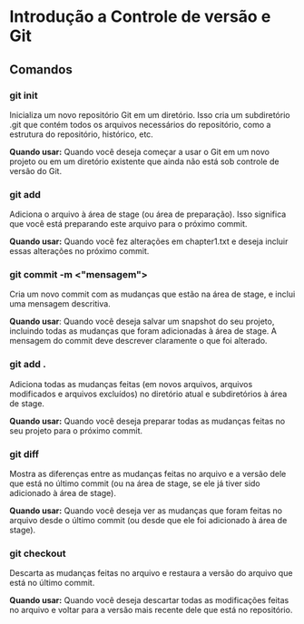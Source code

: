 # Introdução a Controle de versão e Git

## Comandos 

### git init
Inicializa um novo repositório Git em um diretório. Isso cria um subdiretório .git que contém todos os arquivos necessários do repositório, como a estrutura do repositório, histórico, etc.

**Quando usar:** Quando você deseja começar a usar o Git em um novo projeto ou em um diretório existente que ainda não está sob controle de versão do Git.

### git add <nome do arquivo>
Adiciona o arquivo à área de stage (ou área de preparação). Isso significa que você está preparando este arquivo para o próximo commit.

**Quando usar:** Quando você fez alterações em chapter1.txt e deseja incluir essas alterações no próximo commit.

### git commit -m <"mensagem">
Cria um novo commit com as mudanças que estão na área de stage, e inclui uma mensagem descritiva.

**Quando usar**: Quando você deseja salvar um snapshot do seu projeto, incluindo todas as mudanças que foram adicionadas à área de stage. A mensagem do commit deve descrever claramente o que foi alterado.

### git add .
Adiciona todas as mudanças feitas (em novos arquivos, arquivos modificados e arquivos excluídos) no diretório atual e subdiretórios à área de stage.

**Quando usar:** Quando você deseja preparar todas as mudanças feitas no seu projeto para o próximo commit.

### git diff <nome do arquivo>
Mostra as diferenças entre as mudanças feitas no arquivo e a versão dele que está no último commit (ou na área de stage, se ele já tiver sido adicionado à área de stage).

**Quando usar:** Quando você deseja ver as mudanças que foram feitas no arquivo desde o último commit (ou desde que ele foi adicionado à área de stage).

### git checkout <nome do arquivo>
Descarta as mudanças feitas no arquivo e restaura a versão do arquivo que está no último commit.

**Quando usar:** Quando você deseja descartar todas as modificações feitas no arquivo e voltar para a versão mais recente dele que está no repositório.